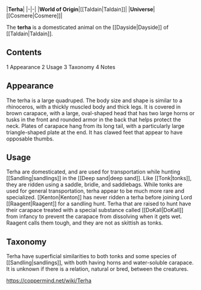 |**Terha**|
|-|-|
|**World of Origin**|[[Taldain\|Taldain]]|
|**Universe**|[[Cosmere\|Cosmere]]|

The **terha** is a domesticated animal on the [[Dayside\|Dayside]] of [[Taldain\|Taldain]].

## Contents

1 Appearance
2 Usage
3 Taxonomy
4 Notes


## Appearance
The terha is a large quadruped. The body size and shape is similar to a rhinoceros, with a thickly muscled body and thick legs. It is covered in brown carapace, with a large, oval-shaped head that has two large horns or tusks in the front and rounded armor in the back that helps protect the neck. Plates of carapace hang from its long tail, with a particularly large triangle-shaped plate at the end. It has clawed feet that appear to have opposable thumbs.

## Usage
Terha are domesticated, and are used for transportation while hunting [[Sandling\|sandlings]] in the [[Deep sand\|deep sand]]. Like [[Tonk\|tonks]], they are ridden using a saddle, bridle, and saddlebags. While tonks are used for general transportation, terha appear to be much more rare and specialized. [[Kenton\|Kenton]] has never ridden a terha before joining Lord [[Raagent\|Raagent]] for a sandling hunt. Terha that are raised to hunt have their carapace treated with a special substance called [[DoKall\|DoKall]] from infancy to prevent the carapace from dissolving when it gets wet. Raagent calls them tough, and they are not as skittish as tonks.

## Taxonomy
Terha have superficial similarities to both tonks and some species of [[Sandling\|sandlings]], with both having horns and water-soluble carapace. It is unknown if there is a relation, natural or bred, between the creatures.



https://coppermind.net/wiki/Terha